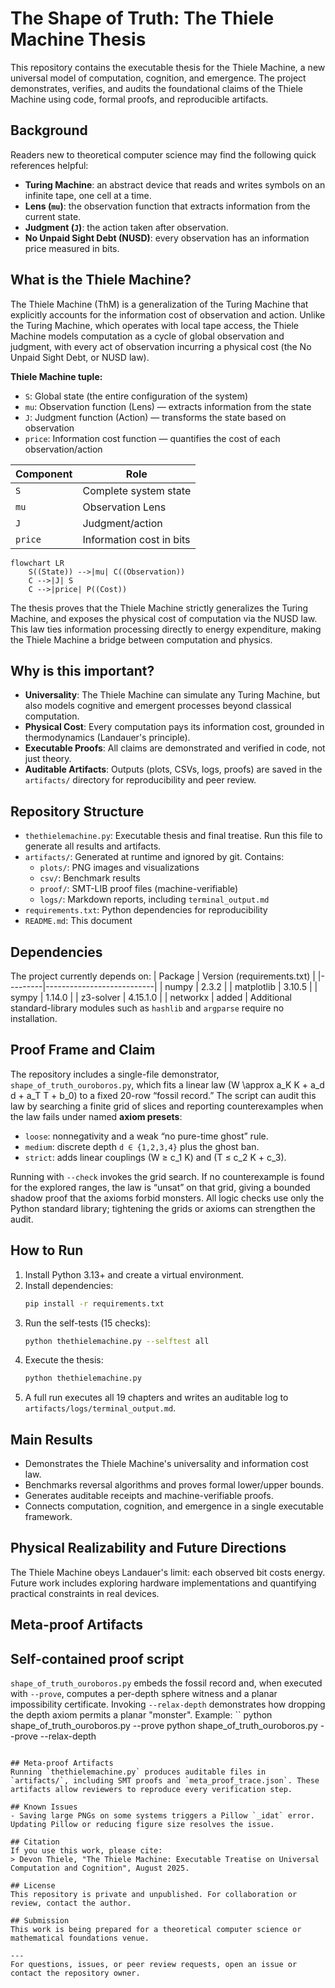 # The Shape of Truth: The Thiele Machine Thesis

This repository contains the executable thesis for the Thiele Machine, a new universal model of computation, cognition, and emergence. The project demonstrates, verifies, and audits the foundational claims of the Thiele Machine using code, formal proofs, and reproducible artifacts.

## Background
Readers new to theoretical computer science may find the following quick references helpful:

- **Turing Machine**: an abstract device that reads and writes symbols on an infinite tape, one cell at a time.
- **Lens (`mu`)**: the observation function that extracts information from the current state.
- **Judgment (`J`)**: the action taken after observation.
- **No Unpaid Sight Debt (NUSD)**: every observation has an information price measured in bits.

## What is the Thiele Machine?
The Thiele Machine (ThM) is a generalization of the Turing Machine that explicitly accounts for the information cost of observation and action. Unlike the Turing Machine, which operates with local tape access, the Thiele Machine models computation as a cycle of global observation and judgment, with every act of observation incurring a physical cost (the No Unpaid Sight Debt, or NUSD law).

**Thiele Machine tuple:**
- `S`: Global state (the entire configuration of the system)
- `mu`: Observation function (Lens) — extracts information from the state
- `J`: Judgment function (Action) — transforms the state based on observation
- `price`: Information cost function — quantifies the cost of each observation/action

| Component | Role |
|-----------|------|
| `S` | Complete system state |
| `mu` | Observation Lens |
| `J` | Judgment/action |
| `price` | Information cost in bits |

```mermaid
flowchart LR
    S((State)) -->|mu| C((Observation))
    C -->|J| S
    C -->|price| P((Cost))
```

The thesis proves that the Thiele Machine strictly generalizes the Turing Machine, and exposes the physical cost of computation via the NUSD law. This law ties information processing directly to energy expenditure, making the Thiele Machine a bridge between computation and physics.

## Why is this important?
- **Universality**: The Thiele Machine can simulate any Turing Machine, but also models cognitive and emergent processes beyond classical computation.
- **Physical Cost**: Every computation pays its information cost, grounded in thermodynamics (Landauer's principle).
- **Executable Proofs**: All claims are demonstrated and verified in code, not just theory.
- **Auditable Artifacts**: Outputs (plots, CSVs, logs, proofs) are saved in the `artifacts/` directory for reproducibility and peer review.

## Repository Structure
- `thethielemachine.py`: Executable thesis and final treatise. Run this file to generate all results and artifacts.
- `artifacts/`: Generated at runtime and ignored by git. Contains:
  - `plots/`: PNG images and visualizations
  - `csv/`: Benchmark results
  - `proof/`: SMT-LIB proof files (machine-verifiable)
  - `logs/`: Markdown reports, including `terminal_output.md`
- `requirements.txt`: Python dependencies for reproducibility
- `README.md`: This document

## Dependencies
The project currently depends on:
| Package | Version (requirements.txt) |
|---------|---------------------------|
| numpy | 2.3.2 |
| matplotlib | 3.10.5 |
| sympy | 1.14.0 |
| z3-solver | 4.15.1.0 |
| networkx | added |
Additional standard-library modules such as `hashlib` and `argparse` require no installation.

## Proof Frame and Claim

The repository includes a single-file demonstrator,
`shape_of_truth_ouroboros.py`, which fits a linear law
\(W \approx a_K K + a_d d + a_T T + b_0\) to a fixed 20-row
“fossil record.”  The script can audit this law by searching a finite
grid of slices and reporting counterexamples when the law fails under
named **axiom presets**:

- `loose`: nonnegativity and a weak “no pure-time ghost” rule.
- `medium`: discrete depth `d ∈ {1,2,3,4}` plus the ghost ban.
- `strict`: adds linear couplings \(W ≥ c_1 K\) and \(T ≤ c_2 K + c_3\).

Running with `--check` invokes the grid search.  If no counterexample is
found for the explored ranges, the law is “unsat” on that grid, giving a
bounded shadow proof that the axioms forbid monsters.  All logic checks
use only the Python standard library; tightening the grids or axioms can
strengthen the audit.

## How to Run
1. Install Python 3.13+ and create a virtual environment.
2. Install dependencies:
   ```sh
   pip install -r requirements.txt
   ```
3. Run the self-tests (15 checks):
   ```sh
   python thethielemachine.py --selftest all
   ```
4. Execute the thesis:
   ```sh
   python thethielemachine.py
   ```
5. A full run executes all 19 chapters and writes an auditable log to `artifacts/logs/terminal_output.md`.

## Main Results
- Demonstrates the Thiele Machine's universality and information cost law.
- Benchmarks reversal algorithms and proves formal lower/upper bounds.
- Generates auditable receipts and machine-verifiable proofs.
- Connects computation, cognition, and emergence in a single executable framework.
## Physical Realizability and Future Directions
The Thiele Machine obeys Landauer's limit: each observed bit costs energy.
Future work includes exploring hardware implementations and quantifying practical constraints in real devices.

## Meta-proof Artifacts

## Self-contained proof script
`shape_of_truth_ouroboros.py` embeds the fossil record and, when executed with `--prove`, computes a per-depth sphere witness and a planar impossibility certificate.  Invoking `--relax-depth` demonstrates how dropping the depth axiom permits a planar "monster".  Example:
``
python shape_of_truth_ouroboros.py --prove
python shape_of_truth_ouroboros.py --prove --relax-depth
```

## Meta-proof Artifacts
Running `thethielemachine.py` produces auditable files in `artifacts/`, including SMT proofs and `meta_proof_trace.json`. These artifacts allow reviewers to reproduce every verification step.

## Known Issues
- Saving large PNGs on some systems triggers a Pillow `_idat` error. Updating Pillow or reducing figure size resolves the issue.

## Citation
If you use this work, please cite:
> Devon Thiele, "The Thiele Machine: Executable Treatise on Universal Computation and Cognition", August 2025.

## License
This repository is private and unpublished. For collaboration or review, contact the author.

## Submission
This work is being prepared for a theoretical computer science or mathematical foundations venue.

---
For questions, issues, or peer review requests, open an issue or contact the repository owner.
